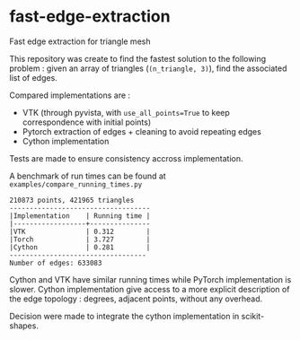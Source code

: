 # fast-edge-extraction
Fast edge extraction for triangle mesh

This repository was create to find the fastest solution to the following problem : given an array of triangles (`(n_triangle, 3)`), find the associated list of edges.

Compared implementations are :
* VTK (through pyvista, with `use_all_points=True` to keep correspondence with initial points)
* Pytorch extraction of edges + cleaning to avoid repeating edges
* Cython implementation

Tests are made to ensure consistency accross implementation.

A benchmark of run times can be found at `examples/compare_running_times.py`

```
210873 points, 421965 triangles
-----------------------------------
|Implementation    | Running time |
|------------------+---------------
|VTK               | 0.312        |
|Torch             | 3.727        |
|Cython            | 0.281        |
----------------------------------
Number of edges: 633083
```

Cython and VTK have similar running times while PyTorch implementation is slower. Cython implementation give access to a more explicit description of the edge topology : degrees, adjacent points, without any overhead.

Decision were made to integrate the cython implementation in scikit-shapes.
